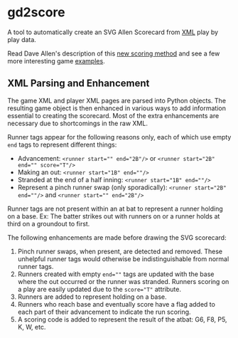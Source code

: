 # gd2score

A tool to automatically create an SVG Allen Scorecard from [XML](http://gd2.mlb.com/components/game/mlb/) play by play data.

Read Dave Allen's description of this [new scoring method](http://baseballanalysts.com/archives/2010/02/another_attempt.php) and see a few more interesting game [examples](http://baseballanalysts.com/archives/2010/04/looking_at_some_1.php).

## XML Parsing and Enhancement
The game XML and player XML pages are parsed into Python objects. The resulting game object is then enhanced in various ways to add information essential to creating the scorecard. Most of the extra enhancements are necessary due to shortcomings in the raw XML.

Runner tags appear for the following reasons only, each of which use empty `end` tags to represent different things:
 * Advancement: `<runner start="" end="2B"/>` or `<runner start="2B" end="" score="T"/>`
 * Making an out: `<runner start="1B" end=""/>`
 * Stranded at the end of a half inning: `<runner start="1B" end=""/>`
 * Represent a pinch runner swap (only sporadically): `<runner start="2B" end=""/>` and `<runner start="" end="2B"/>`

Runner tags are not present within an at bat to represent a runner holding on a base. Ex: The batter strikes out with runners on or a runner holds at third on a groundout to first.

The following enhancements are made before drawing the SVG scorecard:
1. Pinch runner swaps, when present, are detected and removed. These unhelpful runner tags would otherwise be indistinguishable from normal runner tags.
2. Runners created with empty `end=""` tags are updated with the base where the out occurred or the runner was stranded. Runners scoring on a play are easily updated due to the `score="T"` attribute.
3. Runners are added to represent holding on a base.
4. Runners who reach base and eventually score have a flag added to each part of their advancement to indicate the run scoring.
5. A scoring code is added to represent the result of the atbat: G6, F8, P5, K, W, etc.
